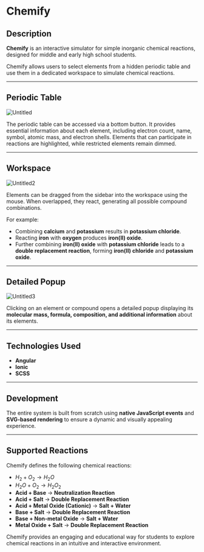 # **Chemify**

## **Description**

**Chemify** is an interactive simulator for simple inorganic chemical reactions, designed for middle and early high school students.

Chemify allows users to select elements from a hidden periodic table and use them in a dedicated workspace to simulate chemical reactions.

---

## **Periodic Table**

![Untitled](https://github.com/user-attachments/assets/104c04e7-b88a-4eec-bd42-93d3e52a7a24)

The periodic table can be accessed via a bottom button. It provides essential information about each element, including electron count, name, symbol, atomic mass, and electron shells. Elements that can participate in reactions are highlighted, while restricted elements remain dimmed.

---

## **Workspace**

![Untitled2](https://github.com/user-attachments/assets/61323de0-ceee-4b94-8656-a3339a90a2ca)

Elements can be dragged from the sidebar into the workspace using the mouse. When overlapped, they react, generating all possible compound combinations.

For example:
- Combining **calcium** and **potassium** results in **potassium chloride**.
- Reacting **iron** with **oxygen** produces **iron(II) oxide**.
- Further combining **iron(II) oxide** with **potassium chloride** leads to a **double replacement reaction**, forming **iron(II) chloride** and **potassium oxide**.

---

## **Detailed Popup**

![Untitled3](https://github.com/user-attachments/assets/6a66ee17-277a-4db5-9b71-1c189428cfa2)

Clicking on an element or compound opens a detailed popup displaying its **molecular mass, formula, composition, and additional information** about its elements.

---

## **Technologies Used**

- **Angular**
- **Ionic**
- **SCSS**

---

## **Development**

The entire system is built from scratch using **native JavaScript events** and **SVG-based rendering** to ensure a dynamic and visually appealing experience.

---

## **Supported Reactions**

Chemify defines the following chemical reactions:

- $H_2 + O_2 \rightarrow H_2O$
- $H_2O + O_2 \rightarrow H_2O_2$
- **Acid + Base** → **Neutralization Reaction**
- **Acid + Salt** → **Double Replacement Reaction**
- **Acid + Metal Oxide (Cationic)** → **Salt + Water**
- **Base + Salt** → **Double Replacement Reaction**
- **Base + Non-metal Oxide** → **Salt + Water**
- **Metal Oxide + Salt** → **Double Replacement Reaction**

Chemify provides an engaging and educational way for students to explore chemical reactions in an intuitive and interactive environment.

